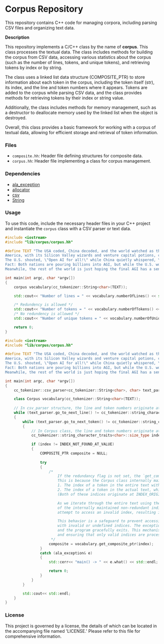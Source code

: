 # Corpus Repository

This repository contains C++ code for managing corpora, including parsing CSV files and organizing text data.

__Description__

This repository implements a C/C++ class by the name of **corpus**. This class processes the textual data. The class includes methods for building the corpus from CSV data, accessing various statistics about the corpus (such as the number of lines, tokens, and unique tokens), and retrieving tokens by index or by string.

The class uses a linked list data structure (COMPOSITE_PTR) to store information about each token in the corpus, including the token itself (str), its index, and the line and token numbers where it appears. Tokens are added to the corpus while parsing CSV data, and the class provides methods for retrieving tokens by their index or string value.

Additionally, the class includes methods for memory management, such as a destructor to deallocate memory used by the linked list when the object is destroyed.

Overall, this class provides a basic framework for working with a corpus of textual data, allowing for efficient storage and retrieval of token information.

### Files
- `composite.hh`: Header file defining structures for composite data.
- `corpus.hh`: Header file implementing a class for corpus management.

### Dependencies
- [ala_exception](https://github.com/KHAAdotPK/ala_exception)
- [allocator](https://github.com/KHAAdotPK/allocator)
- [csv](https://github.com/KHAAdotPK/csv)
- [String](https://github.com/KHAAdotPK/String)


### Usage
To use this code, include the necessary header files in your C++ project and instantiate the `corpus` class with a CSV parser or text data.

```C++
#include <iostream>
#include "lib/corpus/corpus.hh"

#define TEXT "The USA coded, China decoded, and the world watched as the two tech titans turned AGI development into the ultimate game of digital ping-pong.\n\
America, with its Silicon Valley wizards and venture capital potions, churned out algorithms faster than a caffeine-fueled hackathon. Meanwhile, China, with its army of engineers and state-backed supercomputers, reverse-engineered everything like it was a Black Friday sale on intellectual property.\n\
The U.S. shouted, \"Open AI for all!\" while China quietly whispered, \"Open AI for us.\"\n\
Fact: Both nations are pouring billions into AGI, but while the U.S. worries about ethics, China’s already training AI to do tai chi.\n\
Meanwhile, the rest of the world is just hoping the final AGI has a sense of humor—or at least a good off switch.\n"

int main(int argc, char *argv[]) 
{
    corpus vocabulary(cc_tokenizer::String<char>(TEXT));

    std::cout<< "Number of lines = " << vocabulary.numberOfLines() << std::endl;

    /* Redundency is allowed */
    std::cout<< "Number of tokens = " << vocabulary.numberOfTokens() << std::endl;
    /* No redundency is allowed */    
    std::cout<< "Number of unique tokens = " << vocabulary.numberOfUniqueTokens() << std::endl;

    return 0;
}    
```

```C++
#include <iostream>
#include "lib/corpus/corpus.hh"

#define TEXT "The USA coded, China decoded, and the world watched as the two tech titans turned AGI development into the ultimate game of digital ping-pong.\n\
America, with its Silicon Valley wizards and venture capital potions, churned out algorithms faster than a caffeine-fueled hackathon. Meanwhile, China, with its army of engineers and state-backed supercomputers, reverse-engineered everything like it was a Black Friday sale on intellectual property.\n\
The U.S. shouted, \"Open AI for all!\" while China quietly whispered, \"Open AI for us.\"\n\
Fact: Both nations are pouring billions into AGI, but while the U.S. worries about ethics, China’s already training AI to do tai chi.\n\
Meanwhile, the rest of the world is just hoping the final AGI has a sense of humor—or at least a good off switch.\n"

int main(int argc, char *argv[]) 
{   
    cc_tokenizer::csv_parser<cc_tokenizer::String<char>, char> text_parser(cc_tokenizer::String<char>(TEXT));

    class Corpus vocabulary(cc_tokenizer::String<char>(TEXT)); 
    
    // In csv_parser structure, the line and token numbers originate at 1.    
    while (text_parser.go_to_next_line() != cc_tokenizer::string_character_traits<char>::eof())
    {
        while (text_parser.go_to_next_token() != cc_tokenizer::string_character_traits<char>::eof())        
        {
            // In Corpus class, the line and token numbers originate at 1.
            cc_tokenizer::string_character_traits<char>::size_type index = vocabulary(text_parser.get_current_token(), text_parser.get_current_line_number(), text_parser.get_current_token_number());

            if (index != INDEX_NOT_FOUND_AT_VALUE)
            {               
                COMPOSITE_PTR composite = NULL;
                
                try 
                {                   
                    /*
                        If the redundancy flag is not set, the `get_composite_ptr(index)` function will eventually throw an exception. 
                        This is because the Corpus class internally maintains two sets of indices:
                        1. The index of a token in the entire text without redundancy (unique tokens).
                        2. The index of a token in the actual text, which may include redundant occurrences of tokens.
                        (Both of these indices originate at INDEX_ORIGINATE_AT_VALUE.)

                        As we iterate through the entire text using the outer two loops, the `index` value will eventually exceed the range 
                        of the internally maintained non-redundant indices. When this happens, the call to `get_composite_ptr(index)` will 
                        attempt to access an invalid index, resulting in an exception being thrown.

                        This behavior is a safeguard to prevent accessing out-of-bounds data and ensures that the program does not proceed 
                        with invalid or undefined indices. The exception is caught in the `catch` block, where an error message is printed, 
                        and the program gracefully exits. This mechanism is crucial for maintaining the integrity of the Corpus structure 
                        and ensuring that only valid indices are processed.
                     */                            
                    composite = vocabulary.get_composite_ptr(index);
                }
                catch (ala_exception& e)
                {
                    std::cerr<< "main() -> " << e.what() << std::endl;

                    return 0;
                }                
            }
        }

        std::cout<< std::endl;
    }
}

```

### License
This project is governed by a license, the details of which can be located in the accompanying file named 'LICENSE.' Please refer to this file for comprehensive information.
